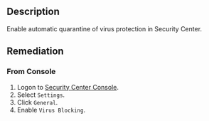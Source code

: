 ## Description

Enable automatic quarantine of virus protection in Security Center.

## Remediation

### From Console

1. Logon to [Security Center Console](https://yundun.console.aliyun.com/).
2. Select `Settings`.
3. Click `General`.
4. Enable `Virus Blocking`.
